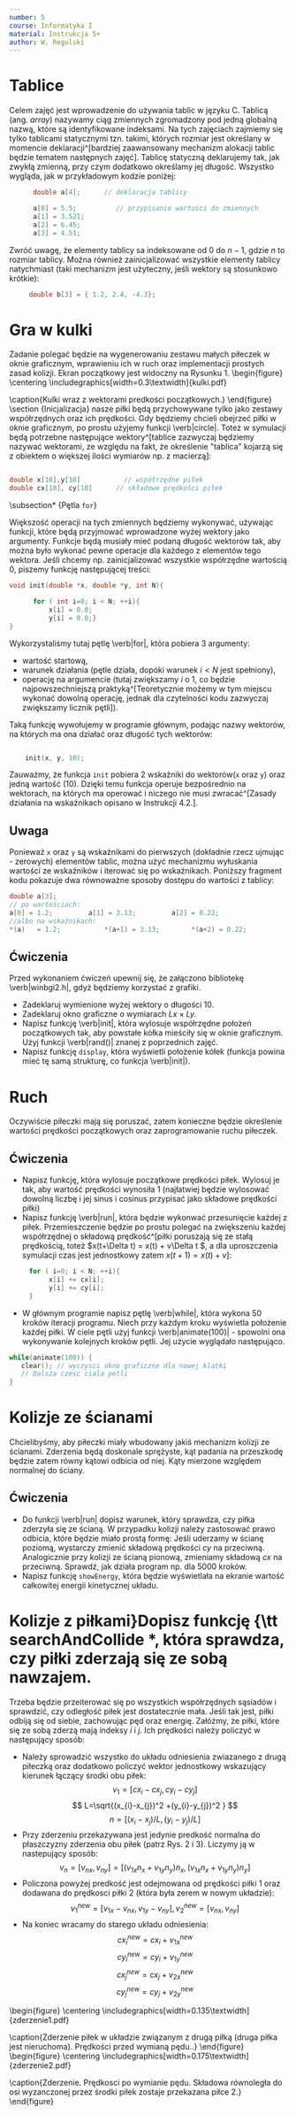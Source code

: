 ```yaml
---
number: 5
course: Informatyka I
material: Instrukcja 5+
author: W. Regulski
---
```




# Tablice
Celem zajęć jest wprowadzenie do używania tablic w języku C. Tablicą (ang. *array*) nazywamy ciąg zmiennych zgromadzony pod jedną globalną nazwą, które są identyfikowane indeksami. 
Na tych zajęciach zajmiemy się tylko tablicami statycznymi tzn. takimi, których rozmiar jest określany w momencie deklaracji^[bardziej zaawansowany mechanizm alokacji tablic będzie tematem następnych zajęć].
Tablicę statyczną deklarujemy tak, jak zwykłą zmienną, przy czym dodatkowo określamy jej długość. Wszystko wygląda, jak w przykładowym kodzie poniżej:

```c++
      double a[4];    	// deklaracja tablicy

      a[0] = 5.5;		   // przypisanie wartości do zmiennych
      a[1] = 3.521;
      a[2] = 6.45;
      a[3] = 4.51;

```
Zwróć uwagę, że elementy tablicy sa indeksowane od $0$ do $n-1$, gdzie $n$ to rozmiar tablicy. Można również zainicjalizować wszystkie elementy tablicy natychmiast (taki mechanizm jest użyteczny, jeśli wektory są stosunkowo krótkie):
```c++
     double b[3] = { 1.2, 2.4, -4.3};
```

# Gra w kulki

Zadanie polegać będzie na wygenerowaniu zestawu małych piłeczek w oknie graficznym, wprawieniu ich w ruch oraz implementacji prostych zasad kolizji. Ekran początkowy jest widoczny na Rysunku 1.
\begin{figure}
\centering
\includegraphics[width=0.3\textwidth]{kulki.pdf}

\caption{Kulki wraz z wektorami predkości początkowych.}
\end{figure}
\section {Inicjalizacja}
nasze piłki będą przychowywane tylko jako zestawy współrzędnych oraz ich prędkości. Gdy będziemy chcieli obejrzeć piłki w oknie graficznym, po prostu użyjemy funkcji \verb|circle|. Toteż w symulacji będą potrzebne następujące wektory^[tablice zazwyczaj będziemy nazywać wektorami, ze względu na fakt, że określenie "tablica" kojarzą się z obiektem o większej ilości wymiarów np. z macierzą]:
```c++ 

double x[10],y[10]           // współrzędne piłek
double cx[10], cy[10]      // składowe prędkości piłek

```

\subsection* {Pętla `for`}

Większość operacji na tych zmiennych będziemy wykonywać, używając funkcji, które będą przyjmować wprowadzone wyżej wektory jako argumenty. Funkcje będą musiały mieć podaną długość wektorów tak, aby można było wykonać pewne operacje dla każdego z elementów tego wektora.
Jeśli chcemy np. zainicjalizować wszystkie współrzędne wartością $0$, piszemy funkcję następującej treści:

```c++
void init(double *x, double *y, int N){

      for ( int i=0; i < N; ++i){
          x[i] = 0.0;
          y[i] = 0.0;}
}
```



Wykorzystaliśmy tutaj pętlę \verb|for|, która pobiera 3 argumenty:
- wartość startową,
- warunek działania (pętle działa, dopóki warunek $i<N$ jest spełniony),
- operację na argumencie (tutaj zwiększamy $i$ o 1, co będzie najpowszechniejszą praktyką^[Teoretycznie możemy w tym miejscu wykonać dowolną operację, jednak dla czytelności kodu zazwyczaj zwiększamy licznik pętli]).

Taką funkcję wywołujemy w programie głównym, podając nazwy wektorów, na których ma ona działać oraz długość tych wektorów:

```c++

	init(x, y, 10);

```

Zauważmy, że funkcja `init` pobiera 2 wskaźniki do wektorów(`x` oraz `y`) oraz jedną wartość (10). Dzięki temu funkcja operuje bezpośrednio na wektorach, na których ma operować i niczego nie musi zwracać^[Zasady działania na wskaźnikach opisano w Instrukcji 4.2.]. 


## Uwaga
Ponieważ `x` oraz `y` są wskaźnikami do pierwszych (dokładnie rzecz ujmując - zerowych) elementów tablic, można użyć mechanizmu wyłuskania wartości ze wskaźników i iterować się po wskaźnikach. Poniższy fragment kodu pokazuje dwa równoważne sposoby dostępu do wartości z tablicy:

```c++
double a[3];
// po wartościach:
a[0] = 1.2;         a[1] = 3.13;         a[2] = 0.22;
//albo na wskaźnikach:
*(a)   = 1.2;           *(a+1) = 3.13;        *(a+2) = 0.22;
```


## Ćwiczenia
Przed wykonaniem ćwiczeń upewnij się, że załączono bibliotekę \verb|winbgi2.h|, gdyż będziemy korzystać z grafiki.
- Zadeklaruj wymienione wyżej wektory o długości 10.
- Zadeklaruj okno graficzne o wymiarach $Lx \times Ly$.
- Napisz funkcję \verb|init|, która wylosuje współrzędne położeń początkowych tak, aby powstałe kółka mieściły się w oknie graficznym. Użyj funkcji \verb|rand()| znanej z poprzednich zajęć.
- Napisz funkcję `display`, która wyświetli położenie kółek (funkcja powina mieć tę samą strukturę, co funkcja \verb|init|).


# Ruch

Oczywiście piłeczki mają się poruszać, zatem konieczne będzie określenie wartości prędkości początkowych oraz zaprogramowanie ruchu piłeczek.


## Ćwiczenia

- Napisz funkcję, która wylosuje początkowe prędkości piłek. Wylosuj je tak, aby wartość prędkości wynosiła 1 
   (najłatwiej będzie wylosować dowolną liczbę i jej sinus i cosinus przypisać jako składowe prędkości piłki)
- Napisz funkcję \verb|run|, która będzie wykonwać przesunięcie każdej z piłek. Przemieszczenie będzie po prostu polegać na zwiększeniu każdej współrzędnej o składową prędkość^[piłki poruszają się ze stałą prędkością, toteż $x(t+\Delta t) = x(t) + v\Delta t $, a dla uproszczenia symulacji czas jest jednostkowy zatem $x(t+1) = x(t) + v$]:
```c++
     for ( i=0; i < N; ++i){
          x[i] += cx[i];
          y[i] += cy[i];
     }
```
- W głównym programie napisz pętlę \verb|while|, która wykona 50 kroków iteracji programu. Niech przy każdym kroku wyświetla położenie każdej piłki. W ciele pętli użyj funkcji \verb|animate(100)| - spowolni ona wykonywanie kolejnych kroków pętli. Jej użycie wyglądało następująco.
```c++
while(animate(100)) {
   clear(); // wyczysci okno graficzne dla nowej klatki
   // Dalsza czesc ciala petli
}
```


# Kolizje ze ścianami
Chcielibyśmy, aby piłeczki miały wbudowany jakiś mechanizm kolizji ze ścianami. 
Zderzenia będą doskonale sprężyste, kąt padania na przeszkodę będzie zatem równy kątowi odbicia od niej. Kąty mierzone względem normalnej do ściany.

## Ćwiczenia
- Do funkcji \verb|run| dopisz warunek, który sprawdza, czy piłka zderzyła się ze ścianą. W przypadku kolizji należy zastosować prawo odbicia, które będzie miało prostą formę:
Jeśli uderzamy w ścianę poziomą, wystarczy zmienić składową prędkości $cy$ na przeciwną. Analogicznie przy kolizji ze ścianą pionową, zmieniamy składową $cx$ na przeciwną.
Sprawdź, jak działa program np. dla 5000 kroków.
- Napisz funkcję `showEnergy`, która będzie wyświetlała na ekranie wartość całkowitej energii kinetycznej układu.



# Kolizje z piłkami}Dopisz funkcję {\tt searchAndCollide \*, która sprawdza, czy piłki zderzają się ze sobą nawzajem.
Trzeba będzie przeiterować się po wszystkich współrzędnych sąsiadów i sprawdzić, czy odległość piłek jest dostatecznie mała.
Jeśli tak jest, piłki odbiją się od siebie, zachowując pęd oraz energię. 
Załóżmy, że piłki, które się ze sobą zderzą mają indeksy $i$ i $j$. Ich prędkości należy policzyć w następujący sposób:
- Należy sprowadzić wszystko do układu odniesienia zwiazanego z drugą piłeczką oraz dodatkowo policzyć wektor jednostkowy wskazujący kierunek łączący środki obu piłek:
$$
v_{1}= [cx_{i} - cx_{j}, cy_{i} - cy_{j}]
$$
$$
L=\sqrt{(x_{i}-x_{j})^2 +(y_{i}-y_{j})^2 }
$$
$$
n= [(x_{i}-x_{j})/L,(y_{i}-y_{j})/L]
$$
- Przy zderzeniu przekazywana jest jedynie predkość normalna do płaszczyzny zderzenia obu piłek (patrz Rys. 2 i 3). Liczymy ją w nastepujący sposób:
$$
v_{n}= [v_{nx},v_{ny}]=[(v_{1x}n_{x}+v_{1y}n_{y})n_{x},(v_{1x}n_{x}+v_{1y}n_{y})n_{y}]
$$
- Policzona powyżej predkość jest odejmowana od prędkości piłki 1 oraz dodawana do prędkosci piłki 2 (która była zerem w nowym układzie):
$$
v_{1}^{new}= [v_{1x}-v_{nx}, v_{1y}-v_{ny}], v_{2}^{new}= [v_{nx},v_{ny}]
$$
- Na koniec wracamy do starego układu odniesienia:
$$
cx_{i}^{new}=cx_{i}+v_{1x}^{new}
$$
$$
cy_{i}^{new}=cy_{i}+v_{1y}^{new}
$$
$$
cx_{j}^{new}=cx_{j}+v_{2x}^{new}
$$
$$
cy_{j}^{new}=cy_{j}+v_{2y}^{new}
$$

\begin{figure}
\centering
\includegraphics[width=0.135\textwidth]{zderzenie1.pdf}

\caption{Zderzenie piłek w układzie związanym z drugą piłką (druga piłka jest nieruchoma). Prędkości przed wymianą pędu..}
\end{figure}
\begin{figure}
\centering
\includegraphics[width=0.175\textwidth]{zderzenie2.pdf}

\caption{Zderzenie. Prędkosci po wymianie pędu. Składowa równoległa do osi wyzanczonej przez środki piłek zostaje przekazana piłce 2.}
\end{figure}



